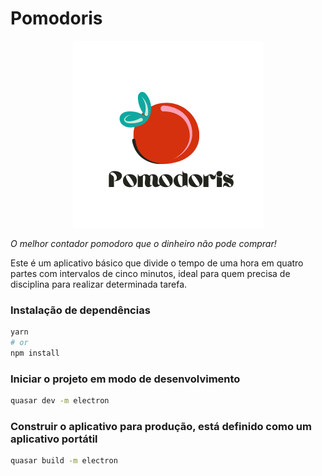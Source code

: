 # Pomodoris

<p align="center">
  <img src="public/Pomodoris.png" />
</p>

*O melhor contador pomodoro que o dinheiro não pode comprar!*

Este é um aplicativo básico que divide o tempo de uma hora em quatro partes com intervalos de cinco minutos, ideal para quem precisa de
disciplina para realizar determinada tarefa.

### Instalação de dependências
```bash
yarn
# or
npm install
```

### Iniciar o projeto em modo de desenvolvimento
```bash
quasar dev -m electron
```


### Construir o aplicativo para produção, está definido como um aplicativo portátil
```bash
quasar build -m electron
```
